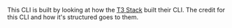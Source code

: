 This CLI is built by looking at how the [T3 Stack](https://create.t3.gg/) built their CLI. The credit for this CLI and how it's structured goes to them.